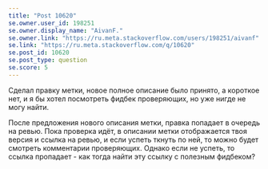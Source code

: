 ```yaml
---
title: "Post 10620"
se.owner.user_id: 198251
se.owner.display_name: "AivanF."
se.owner.link: "https://ru.meta.stackoverflow.com/users/198251/aivanf"
se.link: "https://ru.meta.stackoverflow.com/q/10620"
se.post_id: 10620
se.post_type: question
se.score: 5
---
```

<p>Сделал правку метки, новое полное описание было принято, а короткое нет, и я бы хотел посмотреть фидбек проверяющих, но уже нигде не могу найти.</p>
<p>После предложения нового описания метки, правка попадает в очередь на ревью. Пока проверка идёт, в описании метки отображается твоя версия и ссылка на ревью, и если успеть ткнуть по ней, то можно будет смотреть комментарии проверяющих. Однако если не успеть, то ссылка пропадает - как тогда найти эту ссылку с полезным фидбеком?</p>

